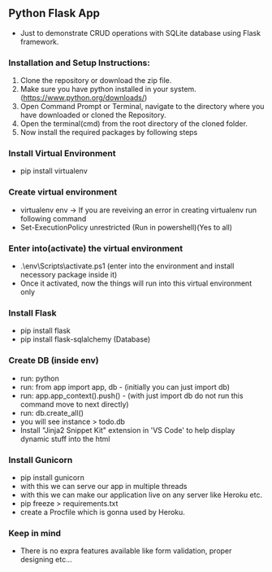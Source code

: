 ## Python Flask App
- Just to demonstrate CRUD operations with SQLite database using Flask framework.

### Installation and Setup Instructions:
1. Clone the repository or download the zip file.
2. Make sure you have python installed in your system. (https://www.python.org/downloads/)
3. Open Command Prompt or Terminal, navigate to the directory where you have downloaded or cloned the Repository.
3. Open the terminal(cmd) from the root directory of the cloned folder.
4. Now install the required packages by following steps

### Install Virtual Environment
- pip install virtualenv

### Create virtual environment
- virtualenv env 
-> If you are reveiving an error in creating virtualenv run following command
- Set-ExecutionPolicy unrestricted (Run in powershell)(Yes to all)

### Enter into(activate) the virtual environment
- .\env\Scripts\activate.ps1 (enter into the environment and install necessory package inside it)
- Once it activated, now the things will run into this virtual environment only

### Install Flask
- pip install flask
- pip install flask-sqlalchemy (Database)

### Create DB (inside env)
- run: python
- run: from app import app, db - (initially you can just import db)
- run: app.app_context().push() - (with just import db do not run this command move to next directly)
- run: db.create_all()
- you will see instance > todo.db
- Install "Jinja2 Snippet Kit" extension in 'VS Code' to help display dynamic stuff into the html

### Install Gunicorn
- pip install gunicorn
- with this we can serve our app in multiple threads
- with this we can make our application live on any server like Heroku etc.
- pip freeze > requirements.txt
- create a Procfile which is gonna used by Heroku.

### Keep in mind
- There is no expra features available like form validation, proper designing etc...